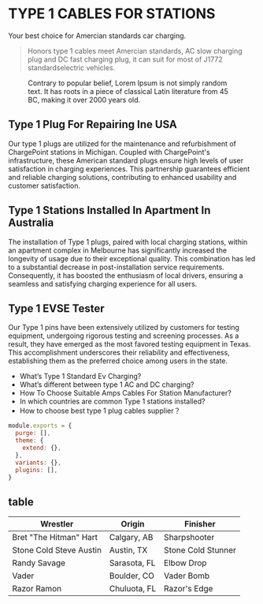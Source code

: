 # TYPE 1 CABLES FOR STATIONS

Your best choice for Amercian standards car charging.

> Honors type 1 cables meet Amercian standards, AC slow charging plug and DC fast charging plug, it can suit for most of J1772 standardselectric vehicles.

<figure>
    <img src="https://images.unsplash.com/photo-1556740758-90de374c12ad?ixlib=rb-1.2.1&amp;ixid=eyJhcHBfaWQiOjEyMDd9&amp;auto=format&amp;fit=crop&amp;w=1000&amp;q=80" alt="" />
    <figcaption>Contrary to popular belief, Lorem Ipsum is not simply random text. It has roots in a piece of classical Latin literature from 45 BC, making it over 2000 years old.</figcaption>
</figure>

## Type 1 Plug For Repairing Ine USA

Our type 1 plugs are utilized for the maintenance and refurbishment of ChargePoint stations in Michigan. Coupled with ChargePoint's infrastructure, these American standard plugs ensure high levels of user satisfaction in charging experiences. This partnership guarantees efficient and reliable charging solutions, contributing to enhanced usability and customer satisfaction.

##  Type 1 Stations Installed In Apartment In Australia

The installation of Type 1 plugs, paired with local charging stations, within an apartment complex in Melbourne has significantly increased the longevity of usage due to their exceptional quality. This combination has led to a substantial decrease in post-installation service requirements. Consequently, it has boosted the enthusiasm of local drivers, ensuring a seamless and satisfying charging experience for all users.

## Type 1 EVSE Tester

Our Type 1 pins have been extensively utilized by customers for testing equipment, undergoing rigorous testing and screening processes. As a result, they have emerged as the most favored testing equipment in Texas. This accomplishment underscores their reliability and effectiveness, establishing them as the preferred choice among users in the state.


* What’s Type 1 Standard Ev Charging?
* What’s different between type 1 AC and DC charging?
* How To Choose Suitable Amps Cables For Station Manufacturer?
* In which countries are common Type 1 stations installed?
* How to choose best type 1 plug cables supplier？

```js
module.exports = {
  purge: [],
  theme: {
    extend: {},
  },
  variants: {},
  plugins: [],
}
```

## table

<table>
<thead>
    <tr>
    <th>Wrestler</th>
    <th>Origin</th>
    <th>Finisher</th>
    </tr>
</thead>
<tbody>
    <tr>
    <td>Bret "The Hitman" Hart</td>
    <td>Calgary, AB</td>
    <td>Sharpshooter</td>
    </tr>
    <tr>
    <td>Stone Cold Steve Austin</td>
    <td>Austin, TX</td>
    <td>Stone Cold Stunner</td>
    </tr>
    <tr>
    <td>Randy Savage</td>
    <td>Sarasota, FL</td>
    <td>Elbow Drop</td>
    </tr>
    <tr>
    <td>Vader</td>
    <td>Boulder, CO</td>
    <td>Vader Bomb</td>
    </tr>
    <tr>
    <td>Razor Ramon</td>
    <td>Chuluota, FL</td>
    <td>Razor's Edge</td>
    </tr>
</tbody>
</table>